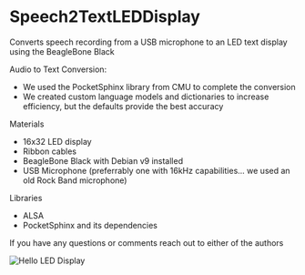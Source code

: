 # Speech2TextLEDDisplay
Converts speech recording from a USB microphone to an LED text display using the BeagleBone Black

Audio to Text Conversion:
- We used the PocketSphinx library from CMU to complete the conversion
- We created custom language models and dictionaries to increase efficiency, but the defaults provide the best accuracy

Materials
- 16x32 LED display
- Ribbon cables
- BeagleBone Black with Debian v9 installed
- USB Microphone (preferrably one with 16kHz capabilities... we used an old Rock Band microphone)

Libraries
- ALSA
- PocketSphinx and its dependencies

If you have any questions or comments reach out to either of the authors

![Hello LED Display](https://github.com/burrussmp/Speech2TextLEDDisplay/edit/master/LED%20Matrix/helloPhoto.jpg)

